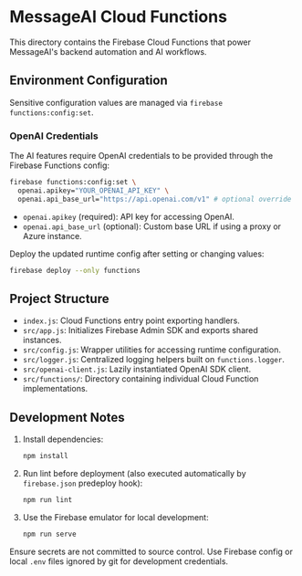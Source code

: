 # MessageAI Cloud Functions

This directory contains the Firebase Cloud Functions that power MessageAI's backend automation and AI workflows.

## Environment Configuration

Sensitive configuration values are managed via `firebase functions:config:set`.

### OpenAI Credentials

The AI features require OpenAI credentials to be provided through the Firebase Functions config:

```bash
firebase functions:config:set \
  openai.apikey="YOUR_OPENAI_API_KEY" \
  openai.api_base_url="https://api.openai.com/v1" # optional override
```

- `openai.apikey` (required): API key for accessing OpenAI.
- `openai.api_base_url` (optional): Custom base URL if using a proxy or Azure instance.

Deploy the updated runtime config after setting or changing values:

```bash
firebase deploy --only functions
```

## Project Structure

- `index.js`: Cloud Functions entry point exporting handlers.
- `src/app.js`: Initializes Firebase Admin SDK and exports shared instances.
- `src/config.js`: Wrapper utilities for accessing runtime configuration.
- `src/logger.js`: Centralized logging helpers built on `functions.logger`.
- `src/openai-client.js`: Lazily instantiated OpenAI SDK client.
- `src/functions/`: Directory containing individual Cloud Function implementations.

## Development Notes

1. Install dependencies:
   ```bash
   npm install
   ```
2. Run lint before deployment (also executed automatically by `firebase.json` predeploy hook):
   ```bash
   npm run lint
   ```
3. Use the Firebase emulator for local development:
   ```bash
   npm run serve
   ```

Ensure secrets are not committed to source control. Use Firebase config or local `.env` files ignored by git for development credentials.


